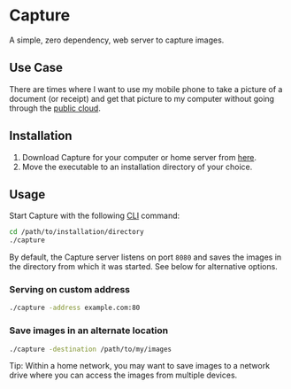 # Capture

A simple, zero dependency, web server to capture images.

## Use Case

There are times where I want to use my mobile phone to take a picture of a
document (or receipt) and get that picture to my computer without going through
the [public cloud](https://en.wikipedia.org/wiki/Cloud_computing).

## Installation

1. Download Capture for your computer or home server from
   [here](https://github.com/samherrmann/capture/releases/).
1. Move the executable to an installation directory of your choice.

## Usage

Start Capture with the following
[CLI](https://en.wikipedia.org/wiki/Command-line_interface) command:

```sh
cd /path/to/installation/directory
./capture
```

By default, the Capture server listens on port `8080` and saves the images in
the directory from which it was started. See below for alternative options.

### Serving on custom address

```sh
./capture -address example.com:80
```

### Save images in an alternate location

```sh
./capture -destination /path/to/my/images
```

Tip: Within a home network, you may want to save images to a network drive where
you can access the images from multiple devices.
